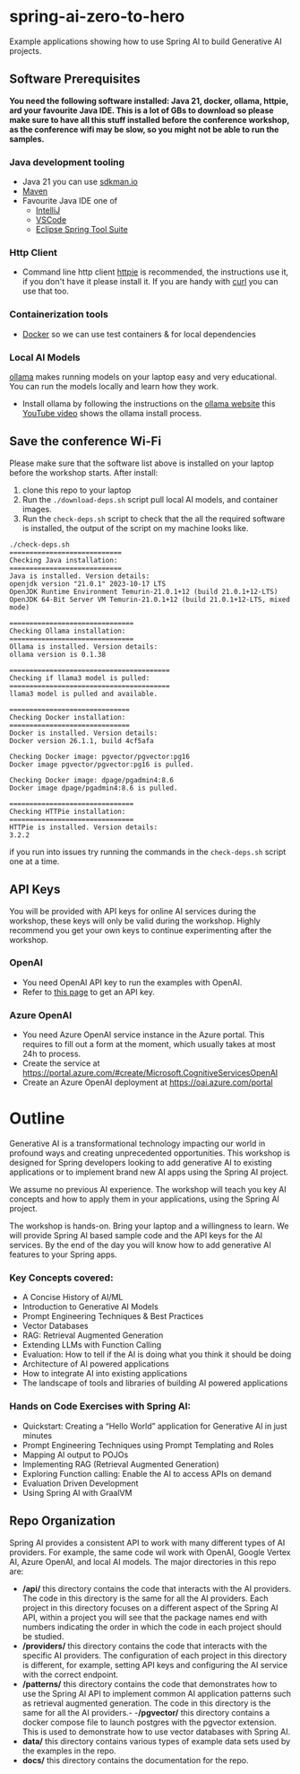 # spring-ai-zero-to-hero

Example applications showing how to use Spring AI to build Generative 
AI projects.

## Software Prerequisites

**You need the following software installed: Java 21, docker, ollama, httpie, 
ard your favourite Java IDE. This is a lot of GBs to download so please make 
sure to have all this stuff installed before the conference workshop, as the 
conference wifi may be slow, so you might not be able to run the samples.**

### Java development tooling
* Java 21 you can use [sdkman.io](https://sdkman.io/)
* [Maven](https://maven.apache.org/index.html)
* Favourite Java IDE one of
    * [IntelliJ](https://www.jetbrains.com/idea/download)
    * [VSCode](https://code.visualstudio.com/)
    * [Eclipse Spring Tool Suite](https://spring.io/tools)

### Http Client
*  Command line http client  [httpie](https://httpie.io/) is recommended, the instructions use it, if you don't have it please install it. If you are handy with [curl](https://curl.se/) you can use that too. 

### Containerization tools
* [Docker](https://www.docker.com/products/docker-desktop) so we can use test containers & for local dependencies  

### Local AI Models

[ollama](https://ollama.com/)  makes running models on your laptop easy and 
very educational. You can run the models locally and learn how they work. 

* Install ollama by following the instructions on the [ollama website](https://ollama.com/) this [YouTube video](https://www.youtube.com/watch?v=3Q6J6J7Q1Zo) shows the ollama install process.

## Save the conference Wi-Fi

Please make sure that the software list above is installed on your laptop 
before the workshop starts. After install: 

1. clone this repo to your laptop 
2. Run the `./download-deps.sh` script pull local AI models, and container 
   images. 
2. Run the `check-deps.sh` script to check that the all the required 
   software is installed, the output of the script on my machine looks like.

```text
./check-deps.sh
============================
Checking Java installation:
============================
Java is installed. Version details:
openjdk version "21.0.1" 2023-10-17 LTS
OpenJDK Runtime Environment Temurin-21.0.1+12 (build 21.0.1+12-LTS)
OpenJDK 64-Bit Server VM Temurin-21.0.1+12 (build 21.0.1+12-LTS, mixed mode)

===============================
Checking Ollama installation:
===============================
Ollama is installed. Version details:
ollama version is 0.1.38

========================================
Checking if llama3 model is pulled:
========================================
llama3 model is pulled and available.

==============================
Checking Docker installation:
==============================
Docker is installed. Version details:
Docker version 26.1.1, build 4cf5afa

Checking Docker image: pgvector/pgvector:pg16
Docker image pgvector/pgvector:pg16 is pulled.

Checking Docker image: dpage/pgadmin4:8.6
Docker image dpage/pgadmin4:8.6 is pulled.

===============================
Checking HTTPie installation:
===============================
HTTPie is installed. Version details:
3.2.2
```

if you run into issues try running the commands in the `check-deps.sh` 
script one at a time. 

## API Keys

You will be provided with API keys for online AI services during the 
workshop, these keys will only be valid during the workshop. Highly 
recommend you get your own keys to continue experimenting after the workshop.

### OpenAI
* You need OpenAI API key to run the examples with OpenAI.
* Refer to [this page](https://help.openai.com/en/articles/4936850-where-do-i-find-my-openai-api-key) to get an API key.

### Azure OpenAI
* You need Azure OpenAI service instance in the Azure portal. This requires to fill out a form at the moment, which usually
  takes at most 24h to process.
* Create the service at https://portal.azure.com/#create/Microsoft.CognitiveServicesOpenAI
* Create an Azure OpenAI deployment at https://oai.azure.com/portal

# Outline

Generative AI is a transformational technology impacting our world in profound ways and creating unprecedented opportunities. This workshop is designed for Spring developers looking to add generative AI to existing applications or to implement brand new AI apps using the Spring AI project.

We assume no previous AI experience. The workshop will teach you key AI concepts and how to apply them in your applications, using the Spring AI project.

The workshop is hands-on. Bring your laptop and a willingness to learn. We will provide Spring AI based sample code and the API keys for the AI services. By the end of the day you will know how to add generative AI features to your Spring apps.

### Key Concepts covered:
- A Concise History of AI/ML
- Introduction to Generative AI Models
- Prompt Engineering Techniques & Best Practices
- Vector Databases
- RAG: Retrieval Augmented Generation
- Extending LLMs with Function Calling
- Evaluation: How to tell if the AI is doing what you think it should be doing
- Architecture of AI powered applications
- How to integrate AI into existing applications
- The landscape of tools and libraries of building AI powered applications

### Hands on Code Exercises with Spring AI:
- Quickstart: Creating a “Hello World” application for Generative AI in just minutes
- Prompt Engineering Techniques using Prompt Templating and Roles
- Mapping AI output to POJOs
- Implementing RAG (Retrieval Augmented Generation)
- Exploring Function calling: Enable the AI to access APIs on demand
- Evaluation Driven Development
- Using Spring AI with GraalVM

## Repo Organization 

Spring AI provides a consistent API to work with many different types of AI 
providers. For example, the same code wil work with OpenAI, Google Vertex AI,
Azure OpenAI, and local AI models. The major directories in this repo are:

- **/api/** this directory contains the code that interacts with the AI 
  providers. The code in this directory is the same for all the AI providers.
  Each project in this directory focuses on a different aspect of the Spring 
  AI API, within a project you will see that the package names end with 
  numbers indicating the order in which the code in each project should be 
  studied.
- **/providers/** this directory contains the code that interacts with the 
  specific AI providers. The configuration of each project in this directory 
  is different, for example, setting API keys and configuring the AI service 
  with the correct endpoint. 
- **/patterns/** this directory contains the code that demonstrates how to 
  use the Spring AI API to implement common AI application patterns such as 
  retrieval augmented generation. The code in this directory is the same for 
  all the AI providers.- 
-**/pgvector/** this directory contains a docker compose file to launch 
  postgres with the pgvector extension. This is used to demonstrate how to 
  use vector databases with Spring AI.
- **data/** this directory contains various types of example data sets used 
  by the examples in the repo.
- **docs/** this directory contains the documentation for the repo.